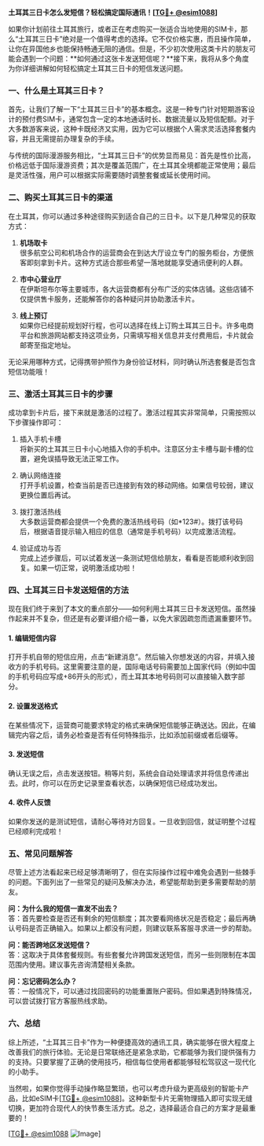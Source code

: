 **土耳其三日卡怎么发短信？轻松搞定国际通讯！[[TG💪+ @esim1088](https://t.me/s/esim1088)]**

如果你计划前往土耳其旅行，或者正在考虑购买一张适合当地使用的SIM卡，那么“土耳其三日卡”绝对是一个值得考虑的选择。它不仅价格实惠，而且操作简单，让你在异国他乡也能保持畅通无阻的通信。但是，不少初次使用这类卡片的朋友可能会遇到一个问题：**如何通过这张卡发送短信呢？**接下来，我将从多个角度为你详细讲解如何轻松搞定土耳其三日卡的短信发送问题。

### 一、什么是土耳其三日卡？

首先，让我们了解一下“土耳其三日卡”的基本概念。这是一种专门针对短期游客设计的预付费SIM卡，通常包含一定的本地通话时长、数据流量以及短信配额。对于大多数游客来说，这种卡既经济又实用，因为它可以根据个人需求灵活选择套餐内容，并且无需提前办理复杂的手续。

与传统的国际漫游服务相比，“土耳其三日卡”的优势显而易见：首先是性价比高，价格远低于国际漫游资费；其次是覆盖范围广，在土耳其全境都能正常使用；最后是灵活性强，用户可以根据实际需要随时调整套餐或延长使用时间。

### 二、购买土耳其三日卡的渠道

在土耳其，你可以通过多种途径购买到适合自己的三日卡。以下是几种常见的获取方式：

1. **机场取卡**  
   很多航空公司和机场合作的运营商会在到达大厅设立专门的服务柜台，方便旅客即刻拿到卡片。这种方式适合那些希望一落地就能享受通讯便利的人群。

2. **市中心营业厅**  
   在伊斯坦布尔等主要城市，各大运营商都有分布广泛的实体店铺。这些店铺不仅提供售卡服务，还能解答你的各种疑问并协助激活卡片。

3. **线上预订**  
   如果你已经提前规划好行程，也可以选择在线上订购土耳其三日卡。许多电商平台和旅游网站都支持这项业务，只需填写相关信息并支付费用后，卡片就会邮寄至指定地址。

无论采用哪种方式，记得携带护照作为身份验证材料，同时确认所选套餐是否包含短信功能哦！

### 三、激活土耳其三日卡的步骤

成功拿到卡片后，接下来就是激活的过程了。激活过程其实非常简单，只需按照以下步骤操作即可：

1. 插入手机卡槽  
   将新买的土耳其三日卡小心地插入你的手机中。注意区分主卡槽与副卡槽的位置，避免误插导致无法正常工作。

2. 确认网络连接  
   打开手机设置，检查当前是否已连接到有效的移动网络。如果信号较弱，建议更换位置后再试。

3. 拨打激活热线  
   大多数运营商都会提供一个免费的激活热线号码（如*123#）。拨打该号码后，根据语音提示输入相应的信息（通常是手机号码）以完成激活流程。

4. 验证成功与否  
   完成上述步骤后，可以试着发送一条测试短信给朋友，看看是否能顺利收到回复。如果一切正常，说明激活成功啦！

### 四、土耳其三日卡发送短信的方法

现在我们终于来到了本文的重点部分——如何利用土耳其三日卡发送短信。虽然操作起来并不复杂，但还是有必要详细介绍一番，以免大家因疏忽而遗漏重要环节。

#### 1. 编辑短信内容
打开手机自带的短信应用，点击“新建消息”。然后输入你想发送的内容，并填入接收方的手机号码。这里需要注意的是，国际电话号码需要加上国家代码（例如中国的手机号码应写成+86开头的形式），而土耳其本地号码则可以直接输入数字部分。

#### 2. 设置发送格式
在某些情况下，运营商可能要求特定的格式来确保短信能够正确送达。因此，在编辑完内容之后，请务必检查是否有任何特殊指示，比如添加前缀或者后缀等。

#### 3. 发送短信
确认无误之后，点击发送按钮。稍等片刻，系统会自动处理请求并将信息传递出去。此时，你可以在历史记录里查看状态，以确保短信已经成功发出。

#### 4. 收件人反馈
如果你发送的是测试短信，请耐心等待对方回复。一旦收到回信，就证明整个过程已经顺利完成啦！

### 五、常见问题解答

尽管上述方法看起来已经足够清晰明了，但在实际操作过程中难免会遇到一些棘手的问题。下面列出了一些常见的疑问及解决办法，希望能帮助到更多需要帮助的朋友。

**问：为什么我的短信一直发不出去？**  
答：首先要检查是否还有剩余的短信额度；其次要看网络状况是否稳定；最后再确认号码是否正确输入。如果以上都没有问题，则建议联系客服寻求进一步的帮助。

**问：能否跨地区发送短信？**  
答：这取决于具体套餐规则。有些套餐允许跨国发送短信，而另一些则限制在本国范围内使用。建议事先咨询清楚相关条款。

**问：忘记密码怎么办？**  
答：一般情况下，可以通过找回密码的功能重置账户密码。但如果遇到特殊情况，可以尝试拨打官方客服热线求助。

### 六、总结

综上所述，“土耳其三日卡”作为一种便捷高效的通讯工具，确实能够在很大程度上改善我们的旅行体验。无论是日常联络还是紧急求助，它都能够为我们提供强有力的支持。只要掌握了正确的使用技巧，相信每位使用者都能够轻松驾驭这一现代化的小助手。

当然啦，如果你觉得手动操作略显繁琐，也可以考虑升级为更高级别的智能卡产品，比如eSIM卡[[TG💪+ @esim1088](https://t.me/s/esim1088)]。这种新型卡片无需物理插入即可实现无缝切换，更加符合现代人的快节奏生活方式。总之，选择最适合自己的方案才是最重要的！

[[TG💪+ @esim1088](https://t.me/s/esim1088) ![Image](https://i.postimg.cc/4NQfJmqS/Snipaste-2025-05-13-00-14-12.png)]